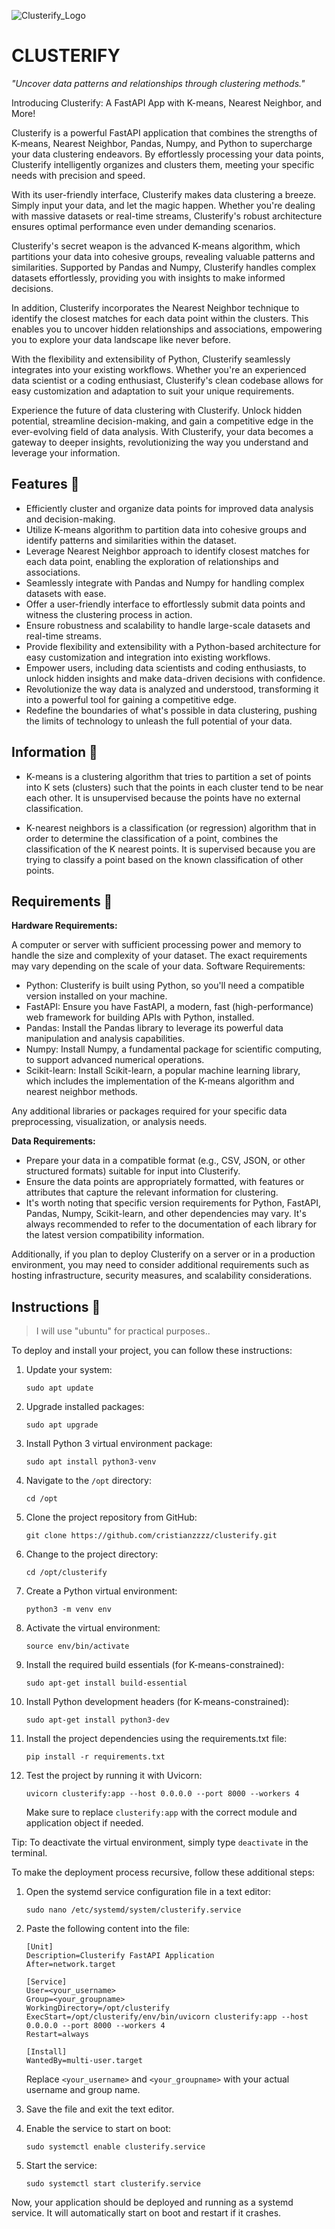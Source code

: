 
![Clusterify_Logo](https://github.com/cristianzzzz/clusterify/blob/adc0167c2edc95ee3427b3b6ffa8a38930afb23f/logo.png)


# CLUSTERIFY

*"Uncover data patterns and relationships through clustering methods."*

Introducing Clusterify: A FastAPI App with K-means, Nearest Neighbor, and More!

Clusterify is a powerful FastAPI application that combines the strengths of K-means, Nearest Neighbor, Pandas, Numpy, and Python to supercharge your data clustering endeavors. By effortlessly processing your data points, Clusterify intelligently organizes and clusters them, meeting your specific needs with precision and speed.

With its user-friendly interface, Clusterify makes data clustering a breeze. Simply input your data, and let the magic happen. Whether you're dealing with massive datasets or real-time streams, Clusterify's robust architecture ensures optimal performance even under demanding scenarios.

Clusterify's secret weapon is the advanced K-means algorithm, which partitions your data into cohesive groups, revealing valuable patterns and similarities. Supported by Pandas and Numpy, Clusterify handles complex datasets effortlessly, providing you with insights to make informed decisions.

In addition, Clusterify incorporates the Nearest Neighbor technique to identify the closest matches for each data point within the clusters. This enables you to uncover hidden relationships and associations, empowering you to explore your data landscape like never before.

With the flexibility and extensibility of Python, Clusterify seamlessly integrates into your existing workflows. Whether you're an experienced data scientist or a coding enthusiast, Clusterify's clean codebase allows for easy customization and adaptation to suit your unique requirements.

Experience the future of data clustering with Clusterify. Unlock hidden potential, streamline decision-making, and gain a competitive edge in the ever-evolving field of data analysis. With Clusterify, your data becomes a gateway to deeper insights, revolutionizing the way you understand and leverage your information.

## Features 💪

-   Efficiently cluster and organize data points for improved data analysis and decision-making.
-   Utilize K-means algorithm to partition data into cohesive groups and identify patterns and similarities within the dataset.
-   Leverage Nearest Neighbor approach to identify closest matches for each data point, enabling the exploration of relationships and associations.
-   Seamlessly integrate with Pandas and Numpy for handling complex datasets with ease.
-   Offer a user-friendly interface to effortlessly submit data points and witness the clustering process in action.
-   Ensure robustness and scalability to handle large-scale datasets and real-time streams.
-   Provide flexibility and extensibility with a Python-based architecture for easy customization and integration into existing workflows.
-   Empower users, including data scientists and coding enthusiasts, to unlock hidden insights and make data-driven decisions with confidence.
-   Revolutionize the way data is analyzed and understood, transforming it into a powerful tool for gaining a competitive edge.
-   Redefine the boundaries of what's possible in data clustering, pushing the limits of technology to unleash the full potential of your data.

## Information 📢

-   K-means is a clustering algorithm that tries to partition a set of points into K sets (clusters) such that the points in each cluster tend to be near each other. 
It is unsupervised because the points have no external classification.

-   K-nearest neighbors is a classification (or regression) algorithm that in order to determine the classification of a point, combines the classification of the K nearest points. 
It is supervised because you are trying to classify a point based on the known classification of other points.

## Requirements 📝

**Hardware Requirements:**

A computer or server with sufficient processing power and memory to handle the size and complexity of your dataset. The exact requirements may vary depending on the scale of your data.
Software Requirements:

-   Python: Clusterify is built using Python, so you'll need a compatible version installed on your machine.
-   FastAPI: Ensure you have FastAPI, a modern, fast (high-performance) web framework for building APIs with Python, installed.
-   Pandas: Install the Pandas library to leverage its powerful data manipulation and analysis capabilities.
-   Numpy: Install Numpy, a fundamental package for scientific computing, to support advanced numerical operations.
-   Scikit-learn: Install Scikit-learn, a popular machine learning library, which includes the implementation of the K-means algorithm and nearest neighbor methods.

Any additional libraries or packages required for your specific data preprocessing, visualization, or analysis needs.

**Data Requirements:**

-   Prepare your data in a compatible format (e.g., CSV, JSON, or other structured formats) suitable for input into Clusterify.
-   Ensure the data points are appropriately formatted, with features or attributes that capture the relevant information for clustering.
-   It's worth noting that specific version requirements for Python, FastAPI, Pandas, Numpy, Scikit-learn, and other dependencies may vary. It's always recommended to refer to the documentation of each library for the latest version compatibility information.

Additionally, if you plan to deploy Clusterify on a server or in a production environment, you may need to consider additional requirements such as hosting infrastructure, security measures, and scalability considerations.

## Instructions 🚀

> I will use "ubuntu" for practical purposes..


To deploy and install your project, you can follow these instructions:

1. Update your system:
   ```
   sudo apt update
   ```

2. Upgrade installed packages:
   ```
   sudo apt upgrade
   ```

3. Install Python 3 virtual environment package:
   ```
   sudo apt install python3-venv
   ```

4. Navigate to the `/opt` directory:
   ```
   cd /opt
   ```

5. Clone the project repository from GitHub:
   ```
   git clone https://github.com/cristianzzzz/clusterify.git
   ```

6. Change to the project directory:
   ```
   cd /opt/clusterify
   ```

7. Create a Python virtual environment:
   ```
   python3 -m venv env
   ```

8. Activate the virtual environment:
   ```
   source env/bin/activate
   ```

9. Install the required build essentials (for K-means-constrained):
   ```
   sudo apt-get install build-essential
   ```

10. Install Python development headers (for K-means-constrained):
    ```
    sudo apt-get install python3-dev
    ```

11. Install the project dependencies using the requirements.txt file:
    ```
    pip install -r requirements.txt
    ```

12. Test the project by running it with Uvicorn:
    ```
    uvicorn clusterify:app --host 0.0.0.0 --port 8000 --workers 4
    ```

    Make sure to replace `clusterify:app` with the correct module and application object if needed.

Tip: To deactivate the virtual environment, simply type `deactivate` in the terminal.

To make the deployment process recursive, follow these additional steps:

1. Open the systemd service configuration file in a text editor:
   ```
   sudo nano /etc/systemd/system/clusterify.service
   ```

2. Paste the following content into the file:
   ```
   [Unit]
   Description=Clusterify FastAPI Application
   After=network.target

   [Service]
   User=<your_username>
   Group=<your_groupname>
   WorkingDirectory=/opt/clusterify
   ExecStart=/opt/clusterify/env/bin/uvicorn clusterify:app --host 0.0.0.0 --port 8000 --workers 4
   Restart=always

   [Install]
   WantedBy=multi-user.target
   ```

   Replace `<your_username>` and `<your_groupname>` with your actual username and group name.

3. Save the file and exit the text editor.

4. Enable the service to start on boot:
   ```
   sudo systemctl enable clusterify.service
   ```

5. Start the service:
   ```
   sudo systemctl start clusterify.service
   ```

Now, your application should be deployed and running as a systemd service. It will automatically start on boot and restart if it crashes.
